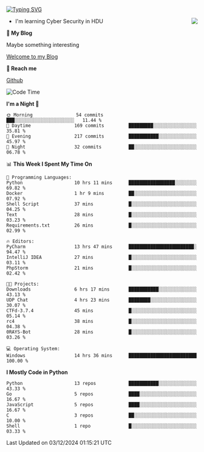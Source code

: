 [![Typing SVG](https://readme-typing-svg.herokuapp.com?font=Fira+Code&pause=1000&random=false&width=450&height=60&lines=Hello+%F0%9F%91%8B%F0%9F%8F%BB;I'm+JBNRZ)](https://git.io/typing-svg)

<a href="#">
  <img align="right" src="https://github-readme-stats.vercel.app/api?username=JBNRZ&show_icons=true&bg_color=15,f2f7fd,E0EAFC" />
</a>

- I'm learning Cyber Security in HDU

 **🌱 My Blog**

Maybe something interesting

[Welcome to my Blog](https://jbnrz.com.cn/)

 **💬 Reach me** 

[Github](https://github.com/JBNRZ)


<!--START_SECTION:waka-->
![Code Time](http://img.shields.io/badge/Code%20Time-768%20hrs%201%20min-blue)

**I'm a Night 🦉** 

```text
🌞 Morning                54 commits          ███░░░░░░░░░░░░░░░░░░░░░░   11.44 % 
🌆 Daytime                169 commits         █████████░░░░░░░░░░░░░░░░   35.81 % 
🌃 Evening                217 commits         ███████████░░░░░░░░░░░░░░   45.97 % 
🌙 Night                  32 commits          ██░░░░░░░░░░░░░░░░░░░░░░░   06.78 % 
```


📊 **This Week I Spent My Time On** 

```text
💬 Programming Languages: 
Python                   10 hrs 11 mins      █████████████████░░░░░░░░   69.82 % 
Docker                   1 hr 9 mins         ██░░░░░░░░░░░░░░░░░░░░░░░   07.92 % 
Shell Script             37 mins             █░░░░░░░░░░░░░░░░░░░░░░░░   04.25 % 
Text                     28 mins             █░░░░░░░░░░░░░░░░░░░░░░░░   03.23 % 
Requirements.txt         26 mins             █░░░░░░░░░░░░░░░░░░░░░░░░   02.99 % 

🔥 Editors: 
PyCharm                  13 hrs 47 mins      ████████████████████████░   94.47 % 
IntelliJ IDEA            27 mins             █░░░░░░░░░░░░░░░░░░░░░░░░   03.11 % 
PhpStorm                 21 mins             █░░░░░░░░░░░░░░░░░░░░░░░░   02.42 % 

🐱‍💻 Projects: 
Downloads                6 hrs 17 mins       ███████████░░░░░░░░░░░░░░   43.13 % 
UDP Chat                 4 hrs 23 mins       ████████░░░░░░░░░░░░░░░░░   30.07 % 
CTFd-3.7.4               45 mins             █░░░░░░░░░░░░░░░░░░░░░░░░   05.14 % 
rc4                      38 mins             █░░░░░░░░░░░░░░░░░░░░░░░░   04.38 % 
0RAYS-Bot                28 mins             █░░░░░░░░░░░░░░░░░░░░░░░░   03.26 % 

💻 Operating System: 
Windows                  14 hrs 36 mins      █████████████████████████   100.00 % 
```

**I Mostly Code in Python** 

```text
Python                   13 repos            ███████████░░░░░░░░░░░░░░   43.33 % 
Go                       5 repos             ████░░░░░░░░░░░░░░░░░░░░░   16.67 % 
JavaScript               5 repos             ████░░░░░░░░░░░░░░░░░░░░░   16.67 % 
C                        3 repos             ██░░░░░░░░░░░░░░░░░░░░░░░   10.00 % 
Shell                    1 repo              █░░░░░░░░░░░░░░░░░░░░░░░░   03.33 % 
```




 Last Updated on 03/12/2024 01:15:21 UTC
<!--END_SECTION:waka-->

